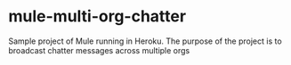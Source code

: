 mule-multi-org-chatter
======================

Sample project of Mule running in Heroku. The purpose of the project is to broadcast chatter messages across multiple orgs
